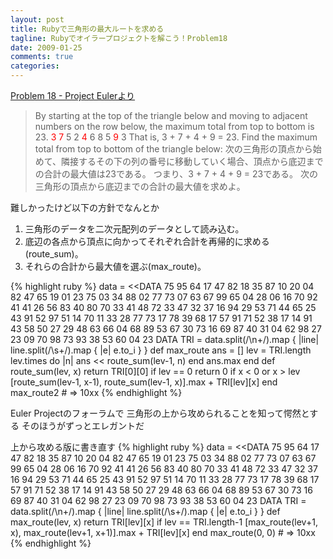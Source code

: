 ```yaml
---
layout: post
title: Rubyで三角形の最大ルートを求める
tagline: Rubyでオイラープロジェクトを解こう！Problem18
date: 2009-01-25
comments: true
categories:
---
```



[Problem 18 - Project Eulerより](http://projecteuler.net/index.php?section=problems&id=18)
> 
> By starting at the top of the triangle below and moving to adjacent numbers on the row below, the maximum total from top to bottom is 23.
>        <span style="color:#FF0000;">3</span>
>      <span style="color:#FF0000;">7</span> 5
>    2 <span style="color:#FF0000;">4</span> 6
>  8 5 <span style="color:#FF0000;">9</span> 3
> That is, 3 + 7 + 4 + 9 = 23.
> Find the maximum total from top to bottom of the triangle below:
> 次の三角形の頂点から始めて、隣接するその下の列の番号に移動していく場合、頂点から底辺までの合計の最大値は23である。
> つまり、3 + 7 + 4 + 9 = 23である。
> 次の三角形の頂点から底辺までの合計の最大値を求めよ。


難しかったけど以下の方針でなんとか

1. 三角形のデータを二次元配列のデータとして読み込む。
1. 底辺の各点から頂点に向かってそれぞれ合計を再帰的に求める(route_sum)。
1. それらの合計から最大値を選ぶ(max_route)。

{% highlight ruby %}
data = <<DATA
75
95 64
17 47 82
18 35 87 10
20 04 82 47 65
19 01 23 75 03 34
88 02 77 73 07 63 67
99 65 04 28 06 16 70 92
41 41 26 56 83 40 80 70 33
41 48 72 33 47 32 37 16 94 29
53 71 44 65 25 43 91 52 97 51 14
70 11 33 28 77 73 17 78 39 68 17 57
91 71 52 38 17 14 91 43 58 50 27 29 48
63 66 04 68 89 53 67 30 73 16 69 87 40 31
04 62 98 27 23 09 70 98 73 93 38 53 60 04 23
DATA
 TRI = data.split(/\n+/).map { |line| line.split(/\s+/).map { |e| e.to_i } }
 def max_route
   ans = []
   lev = TRI.length
   lev.times do |n|
     ans << route_sum(lev-1, n)
   end
   ans.max
 end
 def route_sum(lev, x)
   return TRI[0][0] if lev == 0
   return 0 if x < 0 or x > lev
   [route_sum(lev-1, x-1), route_sum(lev-1, x)].max + TRI[lev][x]
 end
 max_route2 # => 10xx
{% endhighlight %}

Euler Projectのフォーラムで
三角形の上から攻められることを知って愕然とする
そのほうがずっとエレガントだ

上から攻める版に書き直す
{% highlight ruby %}
data = <<DATA
75
95 64
17 47 82
18 35 87 10
20 04 82 47 65
19 01 23 75 03 34
88 02 77 73 07 63 67
99 65 04 28 06 16 70 92
41 41 26 56 83 40 80 70 33
41 48 72 33 47 32 37 16 94 29
53 71 44 65 25 43 91 52 97 51 14
70 11 33 28 77 73 17 78 39 68 17 57
91 71 52 38 17 14 91 43 58 50 27 29 48
63 66 04 68 89 53 67 30 73 16 69 87 40 31
04 62 98 27 23 09 70 98 73 93 38 53 60 04 23
DATA
 TRI = data.split(/\n+/).map { |line| line.split(/\s+/).map { |e| e.to_i } }
 def max_route(lev, x)
   return TRI[lev][x] if lev == TRI.length-1
   [max_route(lev+1, x), max_route(lev+1, x+1)].max + TRI[lev][x]
 end
 max_route(0, 0) # => 10xx
{% endhighlight %}
